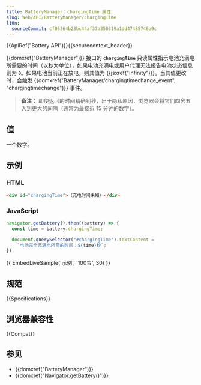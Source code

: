 ```yaml
---
title: BatteryManager：chargingTime 属性
slug: Web/API/BatteryManager/chargingTime
l10n:
  sourceCommit: cf05364b23bc44af37a350319a1dd47485746a9c
---
```


{{ApiRef("Battery API")}}{{securecontext_header}}

{{domxref("BatteryManager")}} 接口的 **`chargingTime`** 只读属性指示电池充满电所需要的时间（以秒为单位），如果电池充满电或用户代理无法报告电池状态信息则为 `0`。如果电池当前正在放电，则其值为 {{jsxref("Infinity")}}。当其值更改时，会触发 {{domxref("BatteryManager/chargingtimechange_event", "chargingtimechange")}} 事件。

> **备注：** 即使返回的时间精确到秒，出于隐私原因，浏览器会将它们四舍五入到更大的间隔（通常为最接近 15 分钟的数字）。

## 值

一个数字。

## 示例

### HTML

```html
<div id="chargingTime">（充电时间未知）</div>
```

### JavaScript

```js
navigator.getBattery().then((battery) => {
  const time = battery.chargingTime;

  document.querySelector("#chargingTime").textContent =
    `电池完全充满电所需的时间：${time}秒`;
});
```

{{ EmbedLiveSample('示例', '100%', 30) }}

## 规范

{{Specifications}}

## 浏览器兼容性

{{Compat}}

## 参见

- {{domxref("BatteryManager")}}
- {{domxref("Navigator.getBattery()")}}
